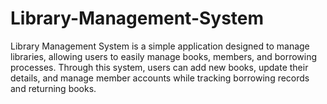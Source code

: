 # Library-Management-System
Library Management System is a simple application designed to manage libraries, allowing users to easily manage books, members, and borrowing processes. Through this system, users can add new books, update their details, and manage member accounts while tracking borrowing records and returning books.
